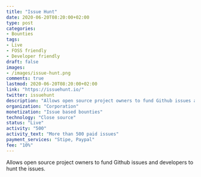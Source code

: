 ```yaml
---
title: "Issue Hunt"
date: 2020-06-20T08:20:00+02:00
type: post
categories:
- Bounties
tags:
- Live
- FOSS friendly
- Developer friendly
draft: false
images:
- /images/issue-hunt.png
comments: true
lastmod: 2020-06-20T08:20:00+02:00
link: "https://issuehunt.io/"
twitter: issuehunt
description: "Allows open source project owners to fund Github issues and developers to hunt the issues."
organization: "Corporation"
monetization: "Issue based bounties"
technology: "Close source"
status: "Live"
activity: "500"
activity_text: "More than 500 paid issues"
payment_services: "Stipe, Paypal"
fee: "10%"
---
```


Allows open source project owners to fund Github issues and developers to hunt the issues. <!--more-->

